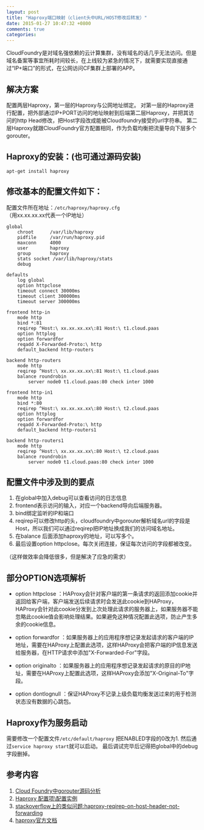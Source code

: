 ```yaml
---
layout: post
title: "Haproxy端口映射（client头中URL/HOST修改后转发）"
date: 2015-01-27 10:47:32 +0800
comments: true
categories: 
---
```


CloudFoundry是对域名强依赖的云计算集群，没有域名的话几乎无法访问。但是域名备案等事宜所耗时间较长，在上线较为紧急的情况下，就需要实现直接通过“IP+端口”的形式，在公网访问CF集群上部署的APP。

## 解决方案
配置两层Haproxy，第一层的Haproxy与公网地址绑定。
对第一层的Haproxy进行配置，把外部通过IP+PORT访问的地址映射到后端第二层Haproxy，并把其访问的http Head修改，把Host字段改成能被Cloudfoundry接受的url字符串。
第二层Haproxy就跟CloudFoundry官方配置相同，作为负载均衡把流量导向下层多个gorouter。

## Haproxy的安装：(也可通过源码安装)
```
apt-get install haproxy
```

## 修改基本的配置文件如下： 
配置文件所在地址：`/etc/haproxy/haproxy.cfg`（用xx.xx.xx.xx代表一个IP地址）

```
global
    chroot      /var/lib/haproxy
    pidfile     /var/run/haproxy.pid
    maxconn     4000
    user        haproxy
    group       haproxy
    stats socket /var/lib/haproxy/stats
    debug
    
defaults
    log global
    option httpclose
    timeout connect 30000ms
    timeout client 300000ms
    timeout server 300000ms

frontend http-in
    mode http
    bind *:81
    reqirep ^Host:\ xx.xx.xx.xx\:81 Host:\ t1.cloud.paas
    option httplog
    option forwardfor
    reqadd X-Forwarded-Proto:\ http
    default_backend http-routers

backend http-routers
    mode http
    reqirep ^Host:\ xx.xx.xx.xx\:81 Host:\ t1.cloud.paas
    balance roundrobin
        server node0 t1.cloud.paas:80 check inter 1000

frontend http-in1
    mode http
    bind *:80
    reqirep ^Host:\ xx.xx.xx.xx\:80 Host:\ t2.cloud.paas
    option httplog
    option forwardfor
    reqadd X-Forwarded-Proto:\ http
    default_backend http-routers1

backend http-routers1
    mode http
    reqirep ^Host:\ xx.xx.xx.xx\:80 Host:\ t2.cloud.paas
    balance roundrobin
        server node0 t1.cloud.paas:80 check inter 1000
```

## 配置文件中涉及到的要点
1. 在global中加入debug可以查看访问的日志信息
2. frontend表示访问的输入，对应一个backend导向后端服务器。
3. bind绑定监听的IP和端口
4. reqirep可以修改http的头，cloudfoundry中gorouter解析域名url的字段是Host，所以我们可以通过reqirep把IP地址换成我们的访问域名地址。
5. 在balance 后面添加haproxy的地址，可以写多个。
6. 最后设置option httpclose。每次关闭连接，保证每次访问的字段都被改变。

（这样做效率会降低很多，但是解决了应急的需求）


## 部分OPTION选项解析

* option httpclose ：HAProxy会针对客户端的第一条请求的返回添加cookie并返回给客户端，客户端发送后续请求时会发送此cookie到HAProxy，HAProxy会针对此cookie分发到上次处理此请求的服务器上，如果服务器不能忽略此cookie值会影响处理结果。如果避免这种情况配置此选项，防止产生多余的cookie信息。

* option forwardfor ：如果服务器上的应用程序想记录发起请求的客户端的IP地址，需要在HAProxy上配置此选项，这样HAProxy会把客户端的IP信息发送给服务器，在HTTP请求中添加"X-Forwarded-For"字段。

* option originalto ：如果服务器上的应用程序想记录发起请求的原目的IP地址，需要在HAProxy上配置此选项，这样HAProxy会添加"X-Original-To"字段。

* option dontlognull ：保证HAProxy不记录上级负载均衡发送过来的用于检测状态没有数据的心跳包。

## Haproxy作为服务启动
需要修改一个配置文件`/etc/default/haproxy` 把ENABLED字段的0改为1.
然后通过`service haproxy start`就可以启动。
最后调试完毕后记得把global中的debug字段删掉。

## 参考内容

1. [Cloud Foundry中gorouter源码分析](http://blog.csdn.net/shlazww/article/details/11974411)
2. [Haproxy 配置项\配置实例](http://www.cnblogs.com/dkblog/archive/2012/03/13/2393321.html)
3. [stackoverflow上的类似问题:haproxy-reqirep-on-host-header-not-forwarding](http://stackoverflow.com/questions/26136239/haproxy-reqirep-on-host-header-not-forwarding)
4. [haproxy官方文档](http://www.haproxy.org/download/1.4/doc/configuration.txt)